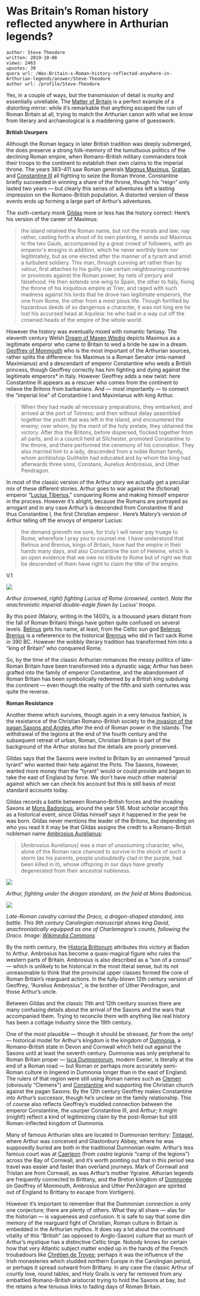 # Was Britain’s Roman history reflected anywhere in Arthurian legends?

	author: Steve Theodore
	written: 2019-10-08
	views: 2463
	upvotes: 39
	quora url: /Was-Britain-s-Roman-history-reflected-anywhere-in-Arthurian-legends/answer/Steve-Theodore
	author url: /profile/Steve-Theodore


Yes, in a couple of ways, but the transmission of detail is murky and essentially unreliable. The [Matter of Britain](https://en.wikipedia.org/wiki/Matter_of_Britain) is a perfect example of a distorting mirror: while it’s remarkable that anything escaped the ruin of Roman Britain at all, trying to match the Arthurian canon with what we know from literary and archaeological is a maddening game of guesswork.

__British Usurpers__ 

Although the Roman legacy in later British tradition was deeply submerged, the does preserve a strong folk-memory of the tumultuous politics of the declining Roman empire, when Romano-British military commanders took their troops to the continent to establish their own claims to the imperial throne. The years 383–411 saw Roman generals [Magnus Maximus](https://en.wikipedia.org/wiki/Magnus_Maximus), [Gratian](https://en.wikipedia.org/wiki/Gratian_(usurper)), and [Constantine III](https://en.wikipedia.org/wiki/Constantine_III_(Western_Roman_Emperor)) all fighting to seize the Roman throne. Constantine briefly succeeded in winning a share of the throne, though his “reign” only lasted two years — but clearly this series of adventures left a lasting impression on the Romano-British population. A distorted version of these events ends up forming a large part of Arthur’s adventures.

The sixth-century monk [Gildas](http://www.vortigernstudies.org.uk/arthist/vortigernquotesgil.htm) more or less has the history correct: Here’s his version of the career of Maximus:

> the island retained the Roman name, but not the morals and law; nay rather, casting forth a shoot of its own planting, it sends out Maximus to the two Gauls, accompanied by a great crowd of followers, with an emperor's ensigns in addition, which he never worthily bore nor legitimately, but as one elected after the manner of a tyrant and amid a turbulent soldiery. This man, through cunning art rather than by valour, first attaches to his guilty rule certain neighbouring countries or provinces against the Roman power, by nets of perjury and falsehood. He then extends one wing to Spain, the other to Italy, fixing the throne of his iniquitous empire at Trier, and raged with such madness against his lords that he drove two legitimate emperors, the one from Rome, the other from a most pious life. Though fortified by hazardous deeds of so dangerous a character, it was not long ere he lost his accursed head at Aquileia: he who had in a way cut off the crowned heads of the empire of the whole world.

However the history was eventually mixed with romantic fantasy. The eleventh century Welsh [Dream of Maxen Wledig](https://www.sacred-texts.com/neu/celt/mab/mab28.htm) depicts Maximus as a legitimate emperor who came _to_  Britain to wed a bride he saw in a dream. [Geoffrey of Monmouth](https://en.wikipedia.org/wiki/Geoffrey_of_Monmouth) who is the most important of the Arthurian sources, rather splits the difference: his Maximus is a Roman Senator (mis-named Maximianus) and a descendant of emperor Constantine who weds a British princess, though Geoffrey correctly has him fighting and dying against the legitimate emperors* in Italy. However Geoffrey adds a new twist: here Constantine III appears as a rescuer who comes from the continent to relieve the Britons from barbarians. And — most importantly — to connect the “imperial line” of Constantine I and Maximianus with king Arthur.

> When they had made all necessary preparations, they embarked, and arrived at the port of Totness; and then without delay assembled together the youth that was left in the island, and encountered the enemy; over whom, by the merit of the holy prelate, they obtained the victory. After this the Britons, before dispersed, flocked together from all parts, and in a council held at Silchester, promoted Constantine to the throne, and there performed the ceremony of his coronation. They also married him to a lady, descended from a noble Roman family, whom archbishop Guithelin had educated and by whom the king had afterwards three sons, Constans, Aurelius Ambrosius, and Uther Pendragon.

In most of the classic version of the Arthur story we actually get a peculiar mix of these different stories. Arthur goes to war against the (fictional) emperor “[Lucius Tiberius](https://en.wikipedia.org/wiki/Lucius_Tiberius),” conquering Rome and making himself emperor in the process. However it’s alright, because the Romans are portrayed as arrogant and in any case Arthur’s is descended from Constantine III and thus Constantine I, the first Christian emperor . Here’s Malory’s version of Arthur telling off the envoys of emperor Lucius:

> the demand grieveth me sore, for truly I will never pay truage to Rome, wherefore I pray you to counsel me. I have understood that Belinus and Brenius, kings of Britain, have had the empire in their hands many days, and also Constantine the son of Heleine, which is an open evidence that we owe no tribute to Rome but of right we that be descended of them have right to claim the title of the empire.

V.1

![](https://qph.fs.quoracdn.net/main-qimg-ff77e7e2d2451fb3c44d6d30f754db44)

_Arthur (crowned, right) fighting Lucius of Rome (crowned, center). Note the anachronistic imperial double-eagle flown by Lucius’ troops._ 

By this point (Malory, writing in the 1400’s, is a thousand years distant from the fall of Roman Britain) things have gotten quite confused on several levels. [Belinus](https://en.wikipedia.org/wiki/Belinus) gets his name, at least, from the Celtic sun god [Belenus](https://en.wikipedia.org/wiki/Belenus); [Brenius](https://en.wikipedia.org/wiki/Brennius) is a refererence to the historical [Brennus](https://en.wikipedia.org/wiki/Brennus_(4th_century_BC)) who did in fact sack Rome in 390 BC. However the wobbly literary tradition has transformed him into a “king of Britain” who conquered Rome.

So, by the time of the classic Arthurian romances the messy politics of late-Roman Britain have been transformed into a dynastic saga; Arthur has been grafted into the family of emperor Constantine, and the abandonment of Roman Britain has been symbolically redeemed by a British king subduing the continent — even though the reality of the fifth and sixth centuries was quite the reverse.

__Roman Resistance__ 

Another theme which survives, though again in a very tenuous fashion, is the resistance of the Christian Romano-British society to the[ invasion of the pagan Saxons and Angles ](https://en.wikipedia.org/wiki/Anglo-Saxon_settlement_of_Britain)after the end of Roman power in the islands. The withdrawal of the legions at the end of the fourth century and the subsequent retreat of urban, Roman, Christian Britain is part of the background of the Arthur stories but the details are poorly preserved.

Gildas says that the Saxons were invited to Britain by an unnnamed “proud tyrant” who wanted their help against the Picts. The Saxons, however, wanted more money than the “tyrant” would or could provide and began to take the east of England by force. We don’t have much other material against which we can check his account but this is still basis of most standard accounts today.

Gildas records a battle between Romano-British forces and the invading Saxons at [Mons Badonicus](http://www.englishmonarchs.co.uk/celts_18.html), around the year 516. Most scholar accept this as a historical event, since Gildas himself says it happened in the year he was born. Gildas never mentions the leader of the Britons, but depending on who you read it it may be that Gildas assigns the credit to a Romano-British nobleman name [Ambrosius Aurelianus](https://en.wikipedia.org/wiki/Ambrosius_Aurelianus):

> [Ambrosius Aurelianus] was a man of unassuming character, who, alone of the Roman race chanced to survive in the shock of such a storm (as his parents, people undoubtedly clad in the purple, had been killed in it), whose offspring in our days have greatly degenerated from their ancestral nobleness.

![](https://qph.fs.quoracdn.net/main-qimg-ee8438faeb0512217499704f2370f8dc)

_Arthur, fighting under the dragon standard, on the field at Mons Badonicus._ 

![](https://qph.fs.quoracdn.net/main-qimg-3515b390f268e833162db05b4a933e50)

_Late-Roman cavalry carried the Draco, a dragon-shaped standard, into battle. This 9th century Carolingian manuscript shows king David, anachronistically equipped as one of Charlemagne’s counts, following the Draco. Image:_ _[Wikimedia Commons](https://en.wikipedia.org/wiki/Golden_Psalter_of_St._Gallen#/media/File:Psalterium_aureum_140_Ioab.jpg)_ 

By the ninth century, the [Historia Brittonum](https://en.wikipedia.org/wiki/Historia_Brittonum#Vortigern_and_Ambrosius) attributes this victory at Badon to Arthur. Ambrosius has become a quasi-magical figure who rules the western parts of Britain. Ambrosius is also described as a “son of a consul” — which is unlikely to be historical in the most literal sense, but its not unreasonable to think that the provincial upper classes formed the core of Roman Britain’s rearguard actions. In the fully-blown 12th century version of Geoffrey, “Aurelius Ambrosius”, is the brother of Uther Pendragon, and those Arthur’s uncle.

Between Gildas and the classic 11th and 12th century sources there are many confusing details about the arrival of the Saxons and the wars that accompanied them. Trying to reconcile them with anything like real history has been a cottage industry since the 19th century.

One of the most plausible — though it should be stressed, _far_ from the only! — historical model for Arthur’s kingdom is the kingdom of [Dumnonia](https://en.wikipedia.org/wiki/Dumnonia), a Romano-British state in Devon and Cornwall which held out against the Saxons until at least the seventh century. Dumnonia was only peripheral to Roman Britain proper — [Isca Dumnoniorum](https://en.wikipedia.org/wiki/Isca_Dumnoniorum), modern Exeter, is literally at the end of a Roman road — but Roman or perhaps more accurately semi-Roman culture in lingered in Dumnonia longer than in the east of England. The rulers of that region were still using Roman names such as [Clemen](https://en.wikipedia.org/wiki/Clemen_ap_Bledric) (obviously “Clemens”) and [Constantine](https://en.wikipedia.org/wiki/Constantine_(Briton)) and supporting the Christian church against the pagan Saxons. By the 12th century Geoffrey makes Constantine into Arthur’s successor, though he’s unclear on the family relationship. This of course also reflects Geoffrey’s muddled connection between the emperor Constantine, the usurper Constantine III, and Arthur; it might (might!) reflect a kind of legitimizing claim by the post-Roman but still Roman-inflected kingdom of Dumnonia.

Many of famous Arthurian sites are located in Dumnonian territory: [Tintagel,](https://en.wikipedia.org/wiki/Tintagel) where Arthur was conceived and Glastonbury Abbey, where he was supposedly buried are both in the traditional Dumnonian realm. Arthur’s less famous court was at [Caerleon](https://en.wikipedia.org/wiki/Caerleon) (from _castra legionis_  “camp of the legions”) across the Bay of Cornwall, and it’s worth pointing out that in this period sea travel was easier and faster than overland journeys. Mark of Cornwall and Tristan are from Cornwall, as was Arthur’s mother Ygraine. Athurian legends are frequently connected to Brittany, and the Breton kingdom of [Domnonée](https://en.wikipedia.org/wiki/Domnon%C3%A9e) (in Geoffrey of Monmouth, Ambrosius and Uther Pen2dragon are spirited out of England to Brittany to escape from Vortigern).

However it’s important to remember that the Dumnonian connection is only one conjecture; there are plenty of others. What they all share — alas for the historian — is vagueness and confusion. It is safe to say that some dim memory of the rearguard fight of Christian, Roman culture in Britain is embedded in the Arthurian mythos. It does say a lot about the continued vitality of this “British” (as opposed to Anglo-Saxon) culture that so much of Arthur’s mystique has a distinctive Celtic tinge. Nobody knows for certain how that very Atlantic subject matter ended up in the hands of the French troubadours like [Chrétien de Troyes](https://en.wikipedia.org/wiki/Chr%C3%A9tien_de_Troyes); perhaps it was the influence of the Irish monasteries which studded northern Europe in the Carolingian period, or perhaps it spread outward from Brittany. In any case the classic Arthur of courtly love, round tables, and Holy Grails is very far removed from any embattled Romano-British aristocrat trying to hold the Saxons at bay, but the retains a few tenuous links to fading days of Roman Britain.

